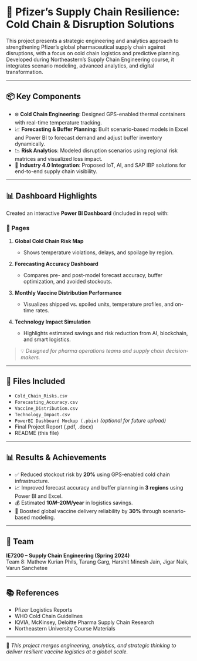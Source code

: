 # 🧊 Pfizer’s Supply Chain Resilience: Cold Chain & Disruption Solutions

This project presents a strategic engineering and analytics approach to strengthening Pfizer’s global pharmaceutical supply chain against disruptions, with a focus on cold chain logistics and predictive planning. Developed during Northeastern’s Supply Chain Engineering course, it integrates scenario modeling, advanced analytics, and digital transformation.

---

## 📦 Key Components

- ❄️ **Cold Chain Engineering**: Designed GPS-enabled thermal containers with real-time temperature tracking.
- 📈 **Forecasting & Buffer Planning**: Built scenario-based models in Excel and Power BI to forecast demand and adjust buffer inventory dynamically.
- 📉 **Risk Analytics**: Modeled disruption scenarios using regional risk matrices and visualized loss impact.
- 🧠 **Industry 4.0 Integration**: Proposed IoT, AI, and SAP IBP solutions for end-to-end supply chain visibility.

---

## 📊 Dashboard Highlights

Created an interactive **Power BI Dashboard** (included in repo) with:

### 📌 Pages

1. **Global Cold Chain Risk Map**  
   - Shows temperature violations, delays, and spoilage by region.

2. **Forecasting Accuracy Dashboard**  
   - Compares pre- and post-model forecast accuracy, buffer optimization, and avoided stockouts.

3. **Monthly Vaccine Distribution Performance**  
   - Visualizes shipped vs. spoiled units, temperature profiles, and on-time rates.

4. **Technology Impact Simulation**  
   - Highlights estimated savings and risk reduction from AI, blockchain, and smart logistics.

> 💡 *Designed for pharma operations teams and supply chain decision-makers.*

---

## 📂 Files Included

- `Cold_Chain_Risks.csv`  
- `Forecasting_Accuracy.csv`  
- `Vaccine_Distribution.csv`  
- `Technology_Impact.csv`  
- `PowerBI Dashboard Mockup (.pbix)` *(optional for future upload)*
- Final Project Report (.pdf, .docx)  
- README (this file)

---

## 📊 Results & Achievements

- ✅ Reduced stockout risk by **20%** using GPS-enabled cold chain infrastructure.
- 📈 Improved forecast accuracy and buffer planning in **3 regions** using Power BI and Excel.
- 💰 Estimated **$10M–$20M/year** in logistics savings.
- 🚀 Boosted global vaccine delivery reliability by **30%** through scenario-based modeling.

---

## 👥 Team

**IE7200 – Supply Chain Engineering (Spring 2024)**  
Team 8: Mathew Kurian Phils, Tarang Garg, Harshit Minesh Jain, Jigar Naik, Varun Sanchetee

---

## 📚 References

- Pfizer Logistics Reports  
- WHO Cold Chain Guidelines  
- IQVIA, McKinsey, Deloitte Pharma Supply Chain Research  
- Northeastern University Course Materials

---

🧭 *This project merges engineering, analytics, and strategic thinking to deliver resilient vaccine logistics at a global scale.*
